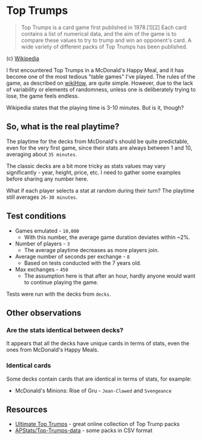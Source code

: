 # Top Trumps

> Top Trumps is a card game first published in 1978.[1][2] Each card contains a list of numerical data, and the aim of the game is to compare these values to try to trump and win an opponent's card. A wide variety of different packs of Top Trumps has been published.

(c) [Wikipedia](https://en.wikipedia.org/wiki/Top_Trumps)

I first encountered Top Trumps in a McDonald's Happy Meal, and it has become one of the most tedious "table games" I've played. The rules of the game, as described on [wikiHow](https://www.wikihow.com/Play-Top-Trumps), are quite simple. However, due to the lack of variability or elements of randomness, unless one is deliberately trying to lose, the game feels endless.

Wikipedia states that the playing time is 3-10 minutes. But is it, though?

## So, what is the real playtime?

The playtime for the decks from McDonald's should be quite predictable, even for the very first game, since their stats are always between 1 and 10, averaging about `35 minutes`.

The classic decks are a bit more tricky as stats values may vary significantly - year, height, price, etc. I need to gather some examples before sharing any number here.

What if each player selects a stat at random during their turn? The playtime still averages `26-30 minutes`.

## Test conditions

* Games emulated - `10,000`
  * With this number, the average game duration deviates within ~2%.
* Number of players - `3`
  * The average playtime decreases as more players join.
* Average number of seconds per exchange - `8`
  * Based on tests conducted with the 7 years old.
* Max exchanges - `450`
  * The assumption here is that after an hour, hardly anyone would want to continue playing the game.

Tests were run with the decks from `decks`.

## Other observations

### Are the stats identical between decks?

It appears that all the decks have unique cards in terms of stats, even the ones from McDonald's Happy Meals.

### Identical cards

Some decks contain cards that are identical in terms of stats, for example:
* McDonald's Minions: Rise of Gru - `Jean-Clawed` and `Svengeance`

## Resources

* [Ultimate Top Trumps](https://ultimate-top-trumps.co.uk/) - great online collection of Top Trump packs
* [APStats/Top-Trumps-data](https://github.com/APStats/Top-Trumps-data/tree/master) - some packs in CSV format